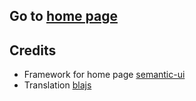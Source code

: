 ## Go to [home page](http://bookmarklets.github.io/)

## Credits

- Framework for home page [semantic-ui](http://semantic-ui.com/)
- Translation [blajs](https://github.com/LeonardoCiaccio/BlaJs)
